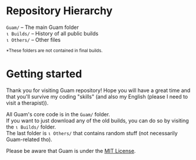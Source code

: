 # Repository Hierarchy

`Guam/` – The main Guam folder<br>
`ι Builds/` – History of all public builds<br>
`ι Others/` – Other files<br>

<sub>*These folders are not contained in final builds.</sub>

# Getting started
Thank you for visiting Guam repository! Hope you will have a great time and that you'll survive my coding "skills" (and also my English (please I need to visit a therapist)).

All Guam's core code is in the `Guam/` folder.<br>
If you want to just download any of the old builds, you can do so by visiting the `ι Builds/` folder.<br>
The last folder is `ι Others/` that contains random stuff (not necessarily Guam-related tho).

Please be aware that Guam is under the [MIT License](https://github.com/vitkozel/Guam-IDE/blob/master/license).
